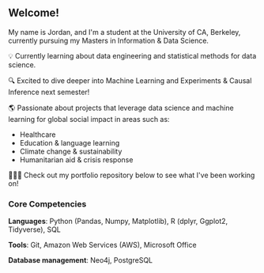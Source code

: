 ## Welcome!

My name is Jordan, and I'm a student at the University of CA, Berkeley, currently pursuing my Masters in Information & Data Science.

💡 Currently learning about data engineering and statistical methods for data science.

🔍 Excited to dive deeper into Machine Learning and Experiments & Causal Inference next semester!

🌎 Passionate about projects that leverage data science and machine learning for global social impact in areas such as: 
  - Healthcare 
  - Education & language learning
  - Climate change & sustainability 
  - Humanitarian aid & crisis response 

👩🏼‍💻 Check out my portfolio repository below to see what I've been working on!

### Core Competencies

**Languages**: Python (Pandas, Numpy, Matplotlib), R (dplyr, Ggplot2, Tidyverse), SQL

**Tools**: Git, Amazon Web Services (AWS), Microsoft Office

**Database management**: Neo4j, PostgreSQL
<!--
**jandersen12/jandersen12** is a ✨ _special_ ✨ repository because its `README.md` (this file) appears on your GitHub profile.

Here are some ideas to get you started:

- 🔭 I’m currently working on ...
- 🌱 I’m currently learning ...
- 👯 I’m looking to collaborate on ...
- 🤔 I’m looking for help with ...
- 💬 Ask me about ...
- 📫 How to reach me: ...
- 😄 Pronouns: ...
- ⚡ Fun fact: ...
-->
